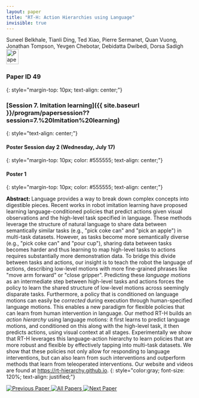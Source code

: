```yaml
---
layout: paper
title: "RT-H: Action Hierarchies using Language"
invisible: true
---
```

<div class="paper-authors">
<div class="paper-author-box">
    <div class="paper-author-name">Suneel Belkhale, Tianli Ding, Ted Xiao, Pierre Sermanet, Quan Vuong, Jonathan Tompson, Yevgen Chebotar, Debidatta Dwibedi, Dorsa Sadigh</div>
    <div class="paper-author-uni"></div>
</div>

</div><div class="paper-pdf">
<div> <a href="http://www.roboticsproceedings.org/rss19/p49.pdf"><img src="{{ site.baseurl }}/images/paper_link.png" alt="Paper Website" width = "33"  height = "40"/></a> </div>
</div>

### Paper ID 49
{: style="margin-top: 10px; text-align: center;"}

### [Session 7. Imitation learning]({{ site.baseurl }}/program/papersession??session=7.%20Imitation%20learning)
{: style="text-align: center;"}

#### Poster Session day 2 (Wednesday, July 17)
{: style="margin-top: 10px; color: #555555; text-align: center;"}

#### Poster 1
{: style="margin-top: 10px; color: #555555; text-align: center;"}

<b style="color: black;">Abstract: </b>Language provides a way to break down complex concepts into digestible pieces. Recent works in robot imitation learning have proposed learning language-conditioned policies that predict actions given visual observations and the high-level task specified in language. These methods leverage the structure of natural language to share data between semantically similar tasks (e.g., "pick coke can" and "pick an apple") in multi-task datasets. However, as tasks become more semantically diverse (e.g., "pick coke can" and "pour cup"), sharing data between tasks becomes harder and thus learning to map high-level tasks to actions requires substantially more demonstration data. To bridge this divide between tasks and actions, our insight is to teach the robot the language of actions, describing low-level motions with more fine-grained phrases like "move arm forward" or "close gripper". Predicting these *language motions* as an intermediate step between high-level tasks and actions forces the policy to learn the shared structure of low-level motions across seemingly disparate tasks. Furthermore, a policy that is conditioned on language motions can easily be *corrected* during execution through human-specified language motions. This enables a new paradigm for flexible policies that can learn from human intervention in language. Our method RT-H builds an *action hierarchy* using language motions: it first learns to predict language motions, and conditioned on this along with the high-level task, it then predicts actions, using visual context at all stages. Experimentally we show that RT-H leverages this language-action hierarchy to learn policies that are more robust and flexible by effectively tapping into multi-task datasets. We show that these policies not only allow for responding to language interventions, but can also learn from such interventions and outperform methods that learn from teleoperated interventions. Our website and videos are found at https://rt-hierarchy.github.io.
{: style="color:gray; font-size: 120%; text-align: justified;"}


<div class="paper-menu">
<a href="{{ site.baseurl }}/program/papers/048/"> <img src="{{ site.baseurl }}/images/previous_paper_icon.png" alt="Previous Paper" title="Previous Paper"/> </a>
<a href="{{ site.baseurl }}/program/papers"><img src="{{ site.baseurl }}/images/overview_icon.png" alt="All Papers" title="All Papers"/> </a>
<a href="{{ site.baseurl }}/program/papers/050/"> <img src="{{ site.baseurl }}/images/next_paper_icon.png" alt="Next Paper" title="Next Paper"/> </a>

</div>
